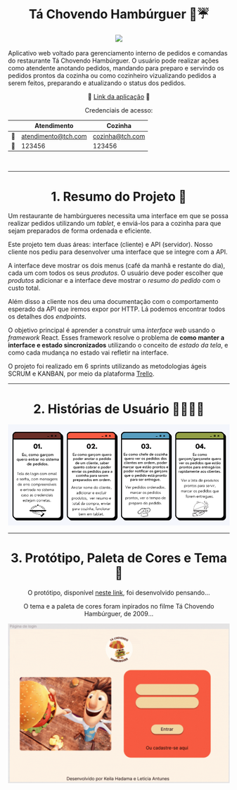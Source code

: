 <div align='center'>

# Tá Chovendo Hambúrguer 🍔☔

![](./src/Images/GIF_Tá_Chovendo_Hamburguer.gif)
 </div>

Aplicativo web voltado para gerenciamento interno de pedidos e comandas do restaurante Tá Chovendo Hambúrguer. O usuário pode realizar ações como atendente anotando pedidos, mandando para preparo e servindo os pedidos prontos da cozinha ou como cozinheiro vizualizando pedidos a serem feitos, preparando e atualizando o status dos pedidos.

<div align='center'>

🔗 [Link da aplicação](https://sap-007-burger-queen-api-client.vercel.app/) 🔗

Credenciais de acesso:

|     | Atendimento         | Cozinha         |
| --- | ------------------- | --------------- |
| 📨  | atendimento@tch.com | cozinha@tch.com |
| 🔐  | 123456              | 123456          |

 <br>
</div>

---
<div align='center'>

# 1. Resumo do Projeto 📌
</div>

Um restaurante de hambúrgueres necessita uma
interface em que se possa realizar pedidos utilizando um _tablet_, e enviá-los
para a cozinha para que sejam preparados de forma ordenada e eficiente.

Este projeto tem duas áreas: interface (cliente) e API (servidor). Nosso
cliente nos pediu para desenvolver uma interface que se integre com a API.

A interface deve mostrar os dois menus (café da manhã e restante do dia), cada
um com todos os seus _produtos_. O usuário deve poder escolher que _produtos_
adicionar e a interface deve mostrar o _resumo do pedido_ com o custo total.

Além disso a cliente nos deu uma documentação com o comportamento 
esperado da API que iremos expor por HTTP. 
Lá podemos encontrar todos os detalhes dos _endpoints_.

O objetivo principal é aprender a construir uma _interface web_ usando o
_framework_ React. Esses framework resolve
o problema de **como manter a interface e estado sincronizados** utilizando o conceito de _estado da
tela_, e como cada mudança no estado vai refletir na interface.

O projeto foi realizado em 6 sprints utilizando as metodologias ágeis SCRUM e KANBAN, por meio da plataforma [Trello](https://trello.com/b/oGsYEhKx).

---

<div align='center'>

# 2. Histórias de Usuário 👩🏻👨🏻
</div>

<div align='center'>
<img width=650px src="./src/Images/historias-de-usuario.png">
</div>

---

<div align='center'>

# 3. Protótipo, Paleta de Cores e Tema 🎨

O protótipo, disponível [neste link](https://www.figma.com/file/1lObcDyrzTJ3JQwJ3BXkdf/Burguer-Queen?node-id=0%3A1), foi desenvolvido pensando...

O tema e a paleta de cores foram inpirados no filme Tá Chovendo Hambúrguer, de 2009...

<img width=650px src="./src/Images/prototipo.gif">

</div>


